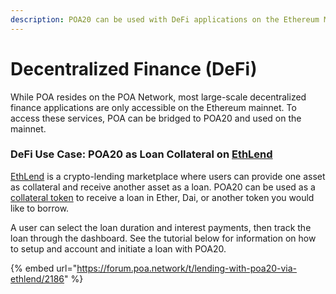 ```yaml
---
description: POA20 can be used with DeFi applications on the Ethereum Mainnet
---
```


# Decentralized Finance \(DeFi\)

While POA resides on the POA Network, most large-scale decentralized finance applications are only accessible on the Ethereum mainnet. To access these services, POA can be bridged to POA20 and used on the mainnet.

### DeFi Use Case: POA20 as Loan Collateral on [EthLend](https://ethlend.io/)

[EthLend](https://ethlend.io/) is a crypto-lending marketplace where users can provide one asset as collateral and receive another asset as a loan. POA20 can be used as a [collateral token](../for-users/use-cases-of-poa-token/collateral-token.md) to receive a loan in Ether, Dai, or another token you would like to borrow.

A user can select the loan duration and interest payments, then track the loan  through the dashboard. See the tutorial below for information on how to setup and account and initiate a loan with POA20.

{% embed url="https://forum.poa.network/t/lending-with-poa20-via-ethlend/2186" %}



